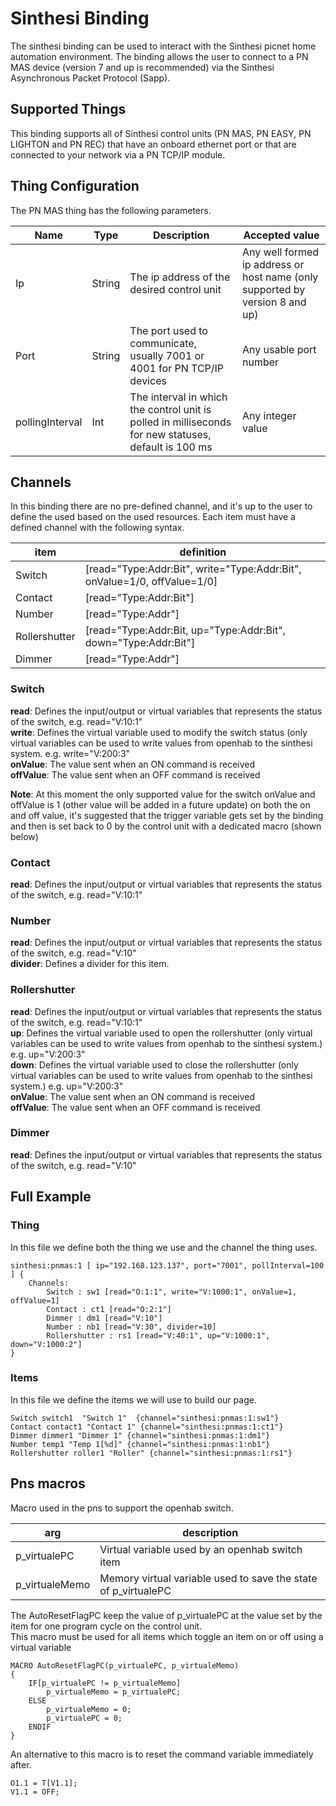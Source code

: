 # Sinthesi Binding

The sinthesi binding  can be used to interact with the Sinthesi picnet home automation environment.
The binding allows the user to connect to a PN MAS device (version 7 and up is recommended) via the Sinthesi Asynchronous Packet Protocol (Sapp).


## Supported Things

This binding supports all of Sinthesi control units (PN MAS, PN EASY, PN LIGHTON and PN REC) that have an onboard ethernet port or that are connected to your network via a PN TCP/IP module.

## Thing Configuration

The PN MAS thing has the following parameters.

| Name            | Type   | Description                                                                                          | Accepted value                                                               |
|-----------------|--------|------------------------------------------------------------------------------------------------------|------------------------------------------------------------------------------|
| Ip              | String | The ip address of the desired control unit                                                           | Any well formed ip address or host name (only supported by version 8 and up) |
| Port            | String | The port used to communicate, usually 7001 or 4001 for PN TCP/IP devices                             | Any usable port number                                                       |
| pollingInterval | Int    | The interval in which the control unit is polled in milliseconds for new statuses, default is 100 ms | Any integer value                                                            |


## Channels

In this binding there are no pre-defined channel, and it's up to the user to define the used  based on the used resources.
Each item must have a defined channel with the following syntax.

| item          | definition                                                               |
|---------------|--------------------------------------------------------------------------|
| Switch        | [read="Type:Addr:Bit", write="Type:Addr:Bit", onValue=1/0, offValue=1/0] |
| Contact       | [read="Type:Addr:Bit"]                                                   |
| Number        | [read="Type:Addr"]                                                       |
| Rollershutter | [read="Type:Addr:Bit, up="Type:Addr:Bit", down="Type:Addr:Bit"]          |
| Dimmer        | [read="Type:Addr"]                                                       |

### Switch

**read**: Defines the input/output or virtual variables that represents the status of the switch, e.g. read="V:10:1"<br/>
**write**: Defines the virtual variable used to modify the switch status (only virtual variables can be used to write values from openhab to the sinthesi system. e.g. write="V:200:3"<br/>
**onValue**: The value sent when an ON command is received<br/>
**offValue**: The value sent when an OFF command is received<br/>

**Note**: At this moment the only supported value for the switch onValue and offValue is 1 
(other value will be added in a future update) on both the on and off value, it's suggested that the trigger variable 
gets set by the binding and then is set back to 0 by the control unit with a dedicated macro (shown below)

### Contact

**read**: Defines the input/output or virtual variables that represents the status of the switch, e.g. read="V:10:1"<br/>

### Number

**read**: Defines the input/output or virtual variables that represents the status of the switch, e.g. read="V:10"<br/>
**divider**: Defines a divider for this item.<br/>

### Rollershutter

**read**: Defines the input/output or virtual variables that represents the status of the switch, e.g. read="V:10:1"<br/>
**up**: Defines the virtual variable used to open the rollershutter (only virtual variables can be used to write values from openhab to the sinthesi system.) e.g. up="V:200:3"<br/>
**down**: Defines the virtual variable used to close the rollershutter (only virtual variables can be used to write values from openhab to the sinthesi system.) e.g. up="V:200:3"<br/>
**onValue**: The value sent when an ON command is received<br/>
**offValue**: The value sent when an OFF command is received<br/>

### Dimmer

**read**: Defines the input/output or virtual variables that represents the status of the switch, e.g. read="V:10"<br/>

## Full Example

### Thing

In this file we define both the thing we use and the channel the thing uses.

```
sinthesi:pnmas:1 [ ip="192.168.123.137", port="7001", pollInterval=100 ] {
    Channels:
        Switch : sw1 [read="O:1:1", write="V:1000:1", onValue=1, offValue=1]
        Contact : ct1 [read="O:2:1"]
        Dimmer : dm1 [read="V:10"]
        Number : nb1 [read="V:30", divider=10]
        Rollershutter : rs1 [read="V:40:1", up="V:1000:1", down="V:1000:2"]
}
```

### Items

In this file we define the items we will use to build our page.

```
Switch switch1  "Switch 1"  {channel="sinthesi:pnmas:1:sw1"}
Contact contact1 "Contact 1" {channel="sinthesi:pnmas:1:ct1"}
Dimmer dimmer1 "Dimmer 1" {channel="sinthesi:pnmas:1:dm1"}
Number temp1 "Temp 1[%d]" {channel="sinthesi:pnmas:1:nb1"}
Rollershutter roller1 "Roller" {channel="sinthesi:pnmas:1:rs1"}
```

## Pns macros

Macro used in the pns to support the openhab switch.

| arg            | description                                                    |
|----------------|----------------------------------------------------------------|
| p_virtualePC   | Virtual variable used by an openhab switch item                |
| p_virtualeMemo | Memory virtual variable used to save the state of p_virtualePC |

The AutoResetFlagPC keep the value of p_virtualePC at the value set by the item for one program cycle on the control unit.<br/>
This macro must be used for all items which toggle an item on or off using a virtual variable

```
MACRO AutoResetFlagPC(p_virtualePC, p_virtualeMemo)
{
    IF[p_virtualePC != p_virtualeMemo]
        p_virtualeMemo = p_virtualePC;
    ELSE
        p_virtualeMemo = 0;
        p_virtualePC = 0;
    ENDIF
}
```

An alternative to this macro is to reset the command variable immediately after.

```
O1.1 = T[V1.1];
V1.1 = OFF;
```
